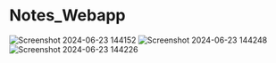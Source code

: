 # Notes_Webapp
![Screenshot 2024-06-23 144152](https://github.com/vasu1154/Notes_Webapp/assets/170070052/ab8ff78e-d87a-44b8-b7b5-3975a7dae7da)
![Screenshot 2024-06-23 144248](https://github.com/vasu1154/Notes_Webapp/assets/170070052/27540e2f-2b5a-4baf-989d-2b43320e1189)
![Screenshot 2024-06-23 144226](https://github.com/vasu1154/Notes_Webapp/assets/170070052/bc16a4b6-d43e-4651-8afe-78a5891da8cf)
